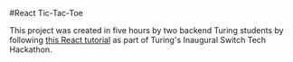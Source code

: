 #React Tic-Tac-Toe

This project was created in five hours by two backend Turing students by following [this React tutorial](https://reactjs.org/tutorial/tutorial.html) as part of Turing's Inaugural Switch Tech Hackathon.